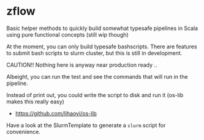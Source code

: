 # zflow

Basic helper methods to quickly build somewhat typesafe pipelines in Scala using pure functional concepts (still wip though)

At the moment, you can only build typesafe bashscripts. There are features to submit bash scripts to slurm cluster, but this is still in development.

CAUTION!! Nothing here is anyway near production ready ..

Albeight, you can run the test and see the commands that will run in the pipeline.

Instead of print out, you could write the script to disk and run it (os-lib makes this really easy)

* https://github.com/lihaoyi/os-lib

Have a look at the SlurmTemplate to generate a `slurm` script for convenience.
